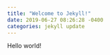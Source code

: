 ```yaml
---
title: "Welcome to Jekyll!"
date: 2019-06-27 08:26:28 -0400
categories: jekyll update
---
```

Hello world!
